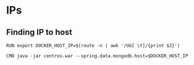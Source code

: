 # IPs

## Finding IP to host

```text
RUN export DOCKER_HOST_IP=$(route -n | awk '/UG[ \t]/{print $2}')

CMD java -jar centros.war --spring.data.mongodb.host=$DOCKER_HOST_IP
```

